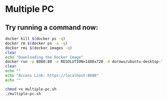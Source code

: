 # Multiple PC

## Try running a command now:

```bash
docker kill $(docker ps -q)
docker rm $(docker ps -a -q)
docker rmi $(docker images -q)
clear
echo "Downloading the Docker Image"
docker run -p 8080:80 -e RESOLUTION=1400x720 -d dorowu/ubuntu-desktop-lxde-vnc
clear
echo ""
echo "Access Link: https://localhost:8080"
echo ""
```

```bash
chmod +x multiple-pc.sh
./multiple-pc.sh
```
